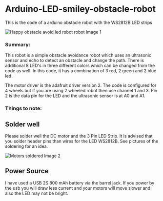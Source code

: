 # Arduino-LED-smiley-obstacle-robot
This is the code of a arduino obstacle robot with the WS2812B LED strips

![Happy obstacle avoid led robot robot Image 1 ](https://github.com/MieRobot/Arduino-LED-smiley-obstacle-robot/blob/master/obstacle%20happy%20robot%20with%20led.jpg)

### Summary:
This robot is a simple obstacle avoidance robot which uses an ultrasonic sensor and echo to detect an obstacle and change the path. There is additional 8 LED's in three different colors which can be changed from the code as well. In this code, it has a combination of 3 red, 2 green and 2 blue led. 

The motor driver is the adafruit driver version 2. The code is configured for 4 wheels but if you are using 2 wheeled robot then use channel 1 and 3. Pin 2 is the data pin for the LED and the ultrasonic sensor is at A0 and A1. 

### Things to note:

## Solder well 

Please solder well the DC motor and the 3 Pin LED Strip. It is advised that you solder header pins than wires for the LED WS2812B. See pictures of the soldering for an idea.

![Motors soldered Image 2 ](https://github.com/MieRobot/Arduino-LED-smiley-obstacle-robot/blob/master/motor%20soldered.jpg)

## Power Source

I have used a USB 2S 800 mAh battery via the barrel jack. If you power by the usb you will draw less current and your motors will move slower and also the LED may not be bright.

